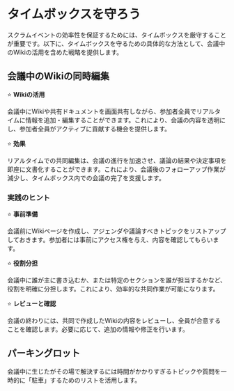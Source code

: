 # タイムボックスを守ろう

スクラムイベントの効率性を保証するためには、タイムボックスを厳守することが重要です。以下に、タイムボックスを守るための具体的な方法として、会議中のWikiの活用を含めた戦略を提供します。

## 会議中のWikiの同時編集

:star: **Wikiの活用**

会議中にWikiや共有ドキュメントを画面共有しながら、参加者全員でリアルタイムに情報を追加・編集することができます。これにより、会議の内容を透明にし、参加者全員がアクティブに貢献する機会を提供します。

:star: **効果**

リアルタイムでの共同編集は、会議の進行を加速させ、議論の結果や決定事項を即座に文書化することができます。これにより、会議後のフォローアップ作業が減少し、タイムボックス内での会議の完了を支援します。

### 実践のヒント

:star: **事前準備**

会議前にWikiページを作成し、アジェンダや議論すべきトピックをリストアップしておきます。参加者には事前にアクセス権を与え、内容を確認してもらいます。

:star: **役割分担**

会議中に誰が主に書き込むか、または特定のセクションを誰が担当するかなど、役割を明確に分担します。これにより、効率的な共同作業が可能になります。

:star: **レビューと確認**

会議の終わりには、共同で作成したWikiの内容をレビューし、全員が合意することを確認します。必要に応じて、追加の情報や修正を行います。


## パーキングロット

会議中に生じたがその場で解決するには時間がかかりすぎるトピックや質問を一時的に「駐車」するためのリストを活用します。


